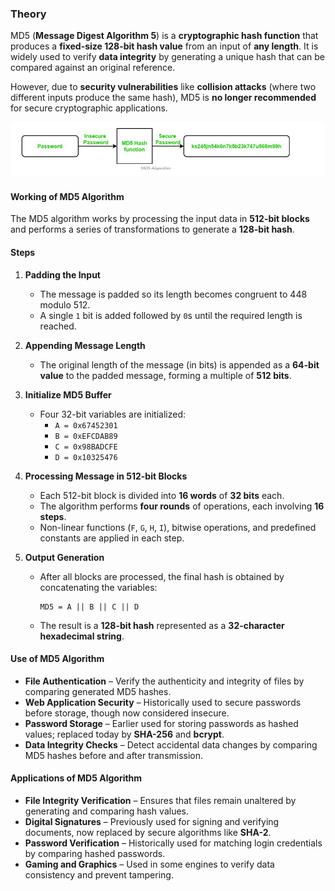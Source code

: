 ### Theory  

MD5 (**Message Digest Algorithm 5**) is a **cryptographic hash function** that produces a **fixed-size 128-bit hash value** from an input of **any length**. It is widely used to verify **data integrity** by generating a unique hash that can be compared against an original reference.  

However, due to **security vulnerabilities** like **collision attacks** (where two different inputs produce the same hash), MD5 is **no longer recommended** for secure cryptographic applications.  

![MD5 Algorithm](./images/md5.png)  


#### Working of MD5 Algorithm  

The MD5 algorithm works by processing the input data in **512-bit blocks** and performs a series of transformations to generate a **128-bit hash**.  

#### Steps 

1. **Padding the Input**  
   - The message is padded so its length becomes congruent to 448 modulo 512.  
   - A single `1` bit is added followed by `0`s until the required length is reached.  

2. **Appending Message Length**  
   - The original length of the message (in bits) is appended as a **64-bit value** to the padded message, forming a multiple of **512 bits**.  

3. **Initialize MD5 Buffer**  
   - Four 32-bit variables are initialized:  
     - `A = 0x67452301`  
     - `B = 0xEFCDAB89`  
     - `C = 0x98BADCFE`  
     - `D = 0x10325476`  

4. **Processing Message in 512-bit Blocks**  
   - Each 512-bit block is divided into **16 words** of **32 bits** each.  
   - The algorithm performs **four rounds** of operations, each involving **16 steps**.  
   - Non-linear functions (`F`, `G`, `H`, `I`), bitwise operations, and predefined constants are applied in each step.  

5. **Output Generation**  
   - After all blocks are processed, the final hash is obtained by concatenating the variables:  
     ```
     MD5 = A || B || C || D
     ```  
   - The result is a **128-bit hash** represented as a **32-character hexadecimal string**.  



#### Use of MD5 Algorithm  

- **File Authentication** – Verify the authenticity and integrity of files by comparing generated MD5 hashes.  
- **Web Application Security** – Historically used to secure passwords before storage, though now considered insecure.  
- **Password Storage** – Earlier used for storing passwords as hashed values; replaced today by **SHA-256** and **bcrypt**.  
- **Data Integrity Checks** – Detect accidental data changes by comparing MD5 hashes before and after transmission.  



#### Applications of MD5 Algorithm  

- **File Integrity Verification** – Ensures that files remain unaltered by generating and comparing hash values.  
- **Digital Signatures** – Previously used for signing and verifying documents, now replaced by secure algorithms like **SHA-2**.  
- **Password Verification** – Historically used for matching login credentials by comparing hashed passwords.  
- **Gaming and Graphics** – Used in some engines to verify data consistency and prevent tampering.  
